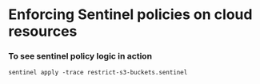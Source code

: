 # Enforcing Sentinel policies on cloud resources

### To see sentinel policy logic in action

```sentinel apply -trace restrict-s3-buckets.sentinel```